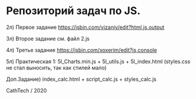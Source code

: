 # Репозиторий задач по JS.
2л) Первое задание https://jsbin.com/vizaniy/edit?html,js,output

3л) Второе задание см. файл 2.js

4л) Третье задание https://jsbin.com/xoxerim/edit?js,console

5л) Практическая 1: 5l_Charts.min.js + 5l_utils.js + 5l_index.html (styles.css не стал выносить, так как стилей мало)


Доп.Задание) index_calc.html + script_calc.js + styles_calc.js

CathTech / 2020

